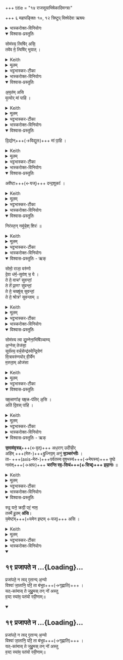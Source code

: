 +++
title = "१४ राजसूयाभिषेकादिमन्त्राः"

+++
६ महापङ्क्तिः
१०, १२ त्रिष्टुप्
विश्वेदेवा ऋषयः

<details><summary>भास्करोक्त-विनियोगः</summary>

1यजमानायतने शार्दूलचर्मोपस्तृणाति - सोमस्य त्विषिरसीति ॥ 
</details>


<details open><summary>विश्वास-प्रस्तुतिः</summary>

सोम॑स्य॒ त्विषि॑र् असि॒  
तवे॑व मे॒ त्विषि॑र् भूयात्  ।
</details>

<details><summary>Keith</summary>

Thou art the glittering of Soma; as thine may my glittering be.
</details>


<details><summary>मूलम्</summary>

सोम॑स्य॒ त्विषि॑रसि॒ तवे॑व मे॒ त्विषि॑र्भूयात्  ।
</details>

<details><summary>भट्टभास्कर-टीका</summary>

सोमस्य या त्विषिर्दीप्तिः सैव त्वमसि दीप्तत्वात् व्यापित्वाच्छान्तत्वाच्च । तवेव मे ममापि त्वीषिर्भूयात् दीप्ता व्यापिनी शान्ता चेत्याशास्ते ॥
</details>

<details><summary>भास्करोक्त-विनियोगः</summary>

2चर्मणोधस्ताद् रजतम् उपास्यति - अमृतमिति ॥ 
</details>


<details open><summary>विश्वास-प्रस्तुतिः</summary>

अ॒मृत॑म् असि  
मृ॒त्योर् मा॑ पाहि ।
</details>

<details><summary>Keith</summary>

Thou art ambrosia; from death protect me.

</details>


<details><summary>मूलम्</summary>

अ॒मृत॑मसि मृ॒त्योर्मा॑ पाहि ।
</details>

<details><summary>भट्टभास्कर-टीका</summary>

अमृतममरणहेतुरसीति । मृत्योर्मा पाहिति । 'मृत्योर्वा एष वर्णः । यच्छार्दूलः' इति शार्दूलचर्मणोधस्तादन्तर्धानकरणेन मृत्योरन्तर्धानकरणमाशास्ते ॥
</details>

<details><summary>भास्करोक्त-विनियोगः</summary>

3उपरिष्टात् सुवर्णम् अधिनिदधाति - दिद्योदिति ॥ 
</details>


<details open><summary>विश्वास-प्रस्तुतिः</summary>

दि॒द्योन्+++(→विद्युतः)+++ मा॑ पा॒हि ।
</details>

<details><summary>Keith</summary>

From the thunderbolt protect me.
</details>


<details><summary>मूलम्</summary>

दि॒द्योन्मा॑ पा॒हि ।
</details>

<details><summary>भट्टभास्कर-टीका</summary>

**दिद्युत्** आयुधम् उच्यते ।  
द्युतेः क्विपि द्विर्वचनं, 'द्युतिस्वाप्योस्सम्प्रसारणम्' अत्रापि भवति ।  
ततो मां पाहि ।  
'सुपां सुलुक्' इति पञ्चम्या लुक्, वर्णव्यत्ययेन उकारस्योकारः ।  
यद्वा - द्युतेर्विचि द्विर्वचने गुणे दिद्योदिति ।  
शब्दान्तरं दितेर्दिद्युत् अवखण्डनकृदिति केचित् । सुवर्णविशेषणं वा । हे सुवर्ण दिद्योत् द्योतमान मा पाहीति ॥
</details>

<details><summary>भास्करोक्त-विनियोगः</summary>

4क्लीबं सीसेन विद्ध्यति - अवेष्टा इति ॥ 
</details>


<details open><summary>विश्वास-प्रस्तुतिः</summary>

अवे᳚ष्टा+++(←यज्)+++ दन्द॒शूकाः᳚ ।
</details>

<details><summary>Keith</summary>

Propitiated are biting flies.
</details>


<details><summary>मूलम्</summary>

अवे᳚ष्टा दन्द॒शूकाः᳚ ।
</details>

<details><summary>भट्टभास्कर-टीका</summary>

अवेष्टाः विनाशिताः । अवपूर्वो यजिर्विनाशने । दन्दशूकाः दशनशीलास्सर्पादयः । 'यजजपदशां यङः' इत्यूकप्रत्ययः ॥
</details>

<details><summary>भास्करोक्त-विनियोगः</summary>

5लोहितायसं पादेन निरस्यति - निरस्तमिति गायत्र्यैकपदया ॥ 
</details>


<details open><summary>विश्वास-प्रस्तुतिः</summary>

निर॑स्त॒न् नमु॑चे॒श् शिरः॑  ॥
</details>

<details><summary>Keith</summary>

Cast away is Namuci's head.
</details>


<details><summary>मूलम्</summary>

निर॑स्त॒न्नमु॑चे॒श्शिरः॑  ॥
</details>

<details><summary>भट्टभास्कर-टीका</summary>

निरस्तं निष्कृष्यास्तं नमुचेश्शिरः न मुञ्चति पुरुषमिति नमुचिः अधर्मः । न मुञ्चत्यधर्ममिति वा नमुचिरसुरः बाधकः, तस्य शिरो निरस्तमनेन लोहितायसेन ॥
</details>

<details><summary>भास्करोक्त-विनियोगः</summary>

6अभिषेकानवेक्षते - सोम इति षट्पदया त्रिष्टुभा ॥ 
</details>


<details open><summary>विश्वास-प्रस्तुतिः - ऋक्</summary>

सोमो॒ राजा॒ वरु॑णो   
दे॒वा ध॑र्म॒-सुव॑श् च॒ ये ।    
ते ते॒ वाचꣳ॑ सुवन्तां॒    
ते ते᳚ प्रा॒णꣳ सु॑वन्तां॒  
ते ते॒ चख्षु॑स् सुवन्तां॒   
ते ते॒ श्रोत्रꣳ॑ सुवन्ताम् ॥
</details>

<details><summary>Keith</summary>

Soma, king Varuna, and the gods which instigate righteousness, may they instigate thy speech, may they instigate thy breath, may they instigate thy sight, may they instigate thine ear.
</details>


<details><summary>मूलम्</summary>

सोमो॒ राजा॒ वरु॑णो दे॒वा ध॑र्म॒सुव॑श्च॒ ये ।  
ते ते॒ वाचꣳ॑ सुवन्ता॒न्ते ते᳚ प्रा॒णꣳ सु॑वन्ता॒न्ते ते॒ चख्षु॑स्सुवन्ता॒न्ते ते॒ श्रोत्रꣳ॑ सुवन्ता॒म्
</details>

<details><summary>भट्टभास्कर-टीका</summary>

सोमो राजा वरुणश्च देवाश्चान्ये ये धर्मसुवः धर्मस्यानुज्ञातार उत्पादयितारो वा । तेते वाचं सुवन्तां प्रेरयन्तु । तेते प्राणं सुवन्तामित्यादि स्पष्टम् ॥
</details>

<details><summary>भास्करोक्त-विनियोगः</summary>

7अध्वर्युर् अभिषिञ्चति - सोमस्येति ॥ 
</details>

<details open><summary>विश्वास-प्रस्तुतिः</summary>

सोम॑स्य त्वा द्यु॒म्नेना॒भिषि॑ञ्चाम्य्  
अ॒ग्नेस् तेज॑सा॒  
सूर्य॑स्य॒ वर्च॒सेन्द्र॑स्येन्द्रि॒येण॑  
मि॒त्रावरु॑णयोर् वी॒र्ये॑ण  
म॒रुता॒म् ओज॑सा      
</details>

<details><summary>Keith</summary>

With the glory of Soma I besprinkle thee, with the brilliance of Agni [1], with the radiance of the sun, with the power of Indra, with the strength of Mitra and Varuna, with the force of the Maruts.
</details>


<details><summary>मूलम्</summary>

सोम॑स्य त्वा द्यु॒म्नेना॒भिषि॑ञ्चाम्य॒ग्नेः [27]  
तेज॑सा॒ सूर्य॑स्य॒ वर्च॒सेन्द्र॑स्येन्द्रि॒येण॑ मि॒त्रावरु॑णयोर्वी॒र्ये॑ण म॒रुता॒मोज॑सा        
</details>

<details><summary>भट्टभास्कर-टीका</summary>

सोमस्य द्युम्नेन दीप्त्या सह यशसा वा त्वामभिसषिञ्चामि अस्योपरि क्षारयामि त्वाम् । अग्नेस्तेजसाभिषिञ्चामि त्वामित्येव । एवं मरुतामोजसेत्यादि निगदसिद्धम् ।
</details>

<details open><summary>विश्वास-प्रस्तुतिः</summary>

ख्ष॒त्त्राणा᳚ङ् ख्ष॒त्त्र-प॑तिर् अ॒सि  ।  
अति॑ दि॒वस् पा॑हि   ।
</details>

<details><summary>Keith</summary>

Thou art the lord of kingly powers.  
Protect from the sky.
</details>


<details><summary>मूलम्</summary>

ख्ष॒त्त्राणा᳚ङ्ख्ष॒त्त्रप॑तिर॒सि  ।  
अति॑ दि॒वस्पा॑हि   ।
</details>

<details><summary>भट्टभास्कर-टीका</summary>

क्षत्राणां बलानां सर्वेषामपि क्षत्रपतिरसि त्वं, न पुन रेकस्य पतित्वादित्यसमासेन प्रतिपाद्यते । 'गवामसि गोपतिः' इति यथा । स त्वं दिवः द्युमतस्सर्वान्सोमादीन् द्युलोकवासिनो वा सोमादीनतिक्रम्य एनं यजमानं पाहि । यद्वा - यजमान एवोच्यते, हे यजमान त्वामभिषिञ्चामीति । क्षत्राणां क्षत्रपतिरसि त्वं दीप्तिमतोतिक्रम्य लोकान् पाहि, दिवो वा उपरि पाहि । 'पातौ च बहुलम्' इति सत्वम् । कस्कादिर्वा द्रष्टव्यः ॥
</details>

<details><summary>भास्करोक्त-विनियोगः</summary>

8ऊर्ध्वं धारास्समुन्मार्ष्टि - समाववृत्रन्निति त्रिष्टुभा ॥ 
</details>

<details open><summary>विश्वास-प्रस्तुतिः - ऋक्</summary>

**स॒माव॑वृत्रन्न्**+++(←वृत्)+++ अध॒राग् उदी॑ची॒र्  
अहि॑म् +++(मेरु-)+++बु॒ध्निय॒म् अनु॑ **स॒ञ्चर॑न्तीः** ।    
ताᳶ +++(axis-मेरु-)+++पर्व॑तस्य वृष॒भस्य॑+++(→मेघस्य)+++ पृ॒ष्ठे  
नाव॑श्+++(→आपः)+++ **चरन्ति स्व॒-सिच॑+++(←सिच्)+++ इया॒नाः**  ॥  
</details>

<details><summary>Keith</summary>

Out from below have they come,  
Following the serpent of the deep;  
On the back of the mountain, the hill,  
The ships that pour spontaneously go ever.
</details>


<details><summary>मूलम्</summary>

स॒माव॑वृत्रन्नध॒रागुदी॑ची॒रहि॑म् बु॒ध्निय॒मनु॑ स॒ञ्चर॑न्तीः ।    
ताᳶ पर्व॑तस्य वृष॒भस्य॑ पृ॒ष्ठे नाव॑श्चरन्ति स्व॒सिच॑ इया॒नाः  ॥  
</details>

<details><summary>भट्टभास्कर-टीका</summary>

(समाववृत्रन्निति) एकीभूत्वा समन्ताद् वर्तन्ताम् । **अधराक्** अधस्तात् गताः । **उदीचीः** ऊर्ध्वगाः उपलक्षणं चैतत् ; सर्वं देहं व्याप्य वर्तन्तामनेनोन्मार्जनेन । वृतेर्लुङि व्यत्ययेन च्लेश्चङ्, 'द्युद्भ्यो लुङि' इति परस्मैपदं, 'बहुलं छन्दसि' इति रुट् ।  
**अहिं** स्थिराणि स्थानानि **बुध्नियं** सुषिराणि **चानुसञ्चरन्तीर्** अनुक्रमेण सञ्चरन्त्यः ।  
**अहिं बुध्नियं** वानुप्राप्य **सञ्चरन्तीस्** ताः ।  
पर्वतस्य पर्ववतः । 'पर्वमरुद्भ्यस्तः' इति मत्वर्थीयस्तः । वृषभस्य प्रधानस्य वर्षितुर्वा यजमानस्य पृष्ठे देहस्योपरि नावः नाव्या इवापश्चरन्ति प्रभूताः प्रवर्तन्ते **स्वसिचः** स्वयमेव सर्वमङ्गं सिञ्चन्त्यः इयानाः सर्वमङ्गं व्याप्नुवन्त्यः । लिटः कानजादेशः । 

यद्वा - **समाववृत्रन्** संहत्य समन्तात् वर्तन्ताम् । अधरागुपरिष्टाच्च सर्वास्वपि दिक्षु अहिं मेघं बुध्नियमन्तरिक्षं चानुसञ्चरन्त्यः मेघमनुप्राप्यान्तरिक्षे वर्तमानाः । **वर्षकाले** पर्वतस्य पर्ववतो **वृषभस्य** वर्षितुर्मेघस्य पृष्ठे नाव्या आप इव प्रभूतास् **सञ्चरन्ति** ओषधिनिष्पत्तये । **स्वसिचस्** स्वयमेव विश्वं सिञ्चन्त्यः **इयाना** दिगन्तं व्याप्नुवन्त्यः इति । नौभिः कार्याभिः कारणभूता आपो लक्ष्यन्ते ॥
</details>

<details><summary>भास्करोक्त-विनियोगः</summary>

9आग्नीध्रे प्ररेकं जुहोति - रुद्र यत्त इति ॥ 
</details>


<details open><summary>विश्वास-प्रस्तुतिः</summary>

रुद्र॒ यत्ते॒ क्रयी॒ परं॒ नाम॒  
तस्मै॑ हु॒तम् **अ॑सि**।  
य॒मेष्ट॑म्+++(=यमेन इष्टम् ←यज्)+++ असि ।  
</details>

<details><summary>Keith</summary>

O Rudra, that highest active name of thee, to that thou art offered, thou art offered to+++(sic!)+++ Yama.

</details>


<details><summary>मूलम्</summary>

रुद्र॒ यत्ते॒ क्रयी॒ पर॒न्नाम॒ तस्मै॑ हु॒तम॑सि य॒मेष्ट॑मसि ।  
</details>

<details><summary>भट्टभास्कर-टीका</summary>

हे रुद्र यत्ते तव रुद्रेत्यादिकं नामधेयं परमुत्कृष्टं **क्रयि** क्रीणात्यात्मसात्करोति विश्वमिति क्रयि । छान्दस इप्रत्ययः, छान्दसं सांहितिकं दीर्घत्वम् । करोत्यर्थे वा क्रीणातिः । 

अन्य आह - करोतेः कर्मणि छान्दसः केन्प्रत्ययः । क्रे इति कर्मनाम ; सप्तम्येकवचने अयादेशः, 'सावेकाचः' व्यत्ययेन न प्रवर्तते । क्रयि कर्मणिकर्मणि यदुपादीयते शिवो रुद्रः त्र्यम्बकः कृत्तिवासा विरूपाक्ष इत्यादि तव नाम परं प्रशस्तं तस्मै इदं हुतं तदिदमिति त्वमेवासि । 

यमेष्टं यद्यमेनापीष्टं पूजितं तच्छ्रुत्वा मृत्युरपि बिभेति, तेन च मनसा तत्पूजितमिति भावः । तदिदं त्वमेवासि । यजतेर्निष्ठा, 'तृतीया कर्मणि' इति पूर्वपदप्रकृतिस्वरत्वम् । तस्मात्तव नाम्ने इदमुदकाख्यं हविर्जुहोमीति शेषः । यद्वा - लिङर्थे आशिषि लोट्, पुरुषव्यत्ययः । तस्मादिदं हुतमसि हुतं भूयादित्यर्थः यमेष्टं चास्त्विति ॥
</details>

<details><summary>भास्करोक्त-विनियोगः</summary>

10युवराजस्य प्रतिहितस्य गृहे जुहोति - प्रजापत इति त्रिष्टुभा ॥ 
</details>


<div class="js_include" includetitle="false" newlevelforh1="2" unfilled url="/vedAH_yajuH/taittirIyam/sUtram/ApastambaH/gRhyam/ekAgnikANDam/vishvAsa-prastutiH/2_22/19_prajApate_na.md">
<details open><summary><h2>१९ प्रजापते न ...{Loading}...</h2></summary>


प्रजा॑पते॒ न त्वद् ए॒तान्य् अ॒न्यो  
विश्वा॑ जा॒तानि॒ परि॒ ता ब॑भूव+++(→गृह्णाति)+++ ।  
यत्-का॑मास् ते जुहु॒मस् तन् नो॑ अस्तु  
व॒यꣵ स्या॑म॒ पत॑यो रयी॒णाम्॥

</details>
</div>

<div class="js_include" includetitle="false" newlevelforh1="2" unfilled url="/vedAH_yajuH/taittirIyam/sUtram/ApastambaH/gRhyam/ekAgnikANDam/sarvASh_TIkAH/2_22/19_prajApate_na.md">
<details open><summary><h2>१९ प्रजापते न ...{Loading}...</h2></summary>


प्रजा॑पते॒ न त्वद् ए॒तान्य् अ॒न्यो  
विश्वा॑ जा॒तानि॒ परि॒ ता ब॑भूव+++(→गृह्णाति)+++ ।  
यत्-का॑मास् ते जुहु॒मस् तन् नो॑ अस्तु  
व॒यꣵ स्या॑म॒ पत॑यो रयी॒णाम्॥

</details>
</div>

